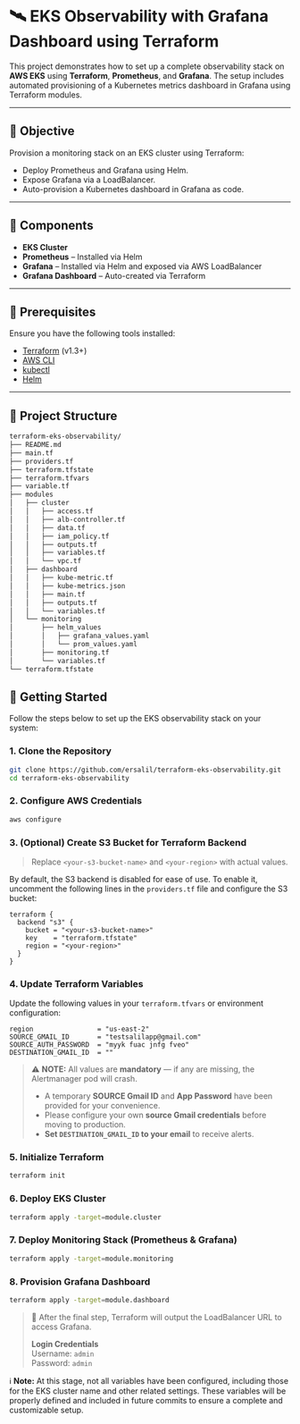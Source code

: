 # 🛰️ EKS Observability with Grafana Dashboard using Terraform

This project demonstrates how to set up a complete observability stack on **AWS EKS** using **Terraform**, **Prometheus**, and **Grafana**. The setup includes automated provisioning of a Kubernetes metrics dashboard in Grafana using Terraform modules.

---

## 📌 Objective

Provision a monitoring stack on an EKS cluster using Terraform:
- Deploy Prometheus and Grafana using Helm.
- Expose Grafana via a LoadBalancer.
- Auto-provision a Kubernetes dashboard in Grafana as code.

---

## 🧰 Components

- **EKS Cluster**
- **Prometheus** – Installed via Helm
- **Grafana** – Installed via Helm and exposed via AWS LoadBalancer
- **Grafana Dashboard** – Auto-created via Terraform

---

## 🔧 Prerequisites

Ensure you have the following tools installed:

- [Terraform](https://developer.hashicorp.com/terraform/downloads) (v1.3+)
- [AWS CLI](https://docs.aws.amazon.com/cli/latest/userguide/install-cliv2.html)
- [kubectl](https://kubernetes.io/docs/tasks/tools/)
- [Helm](https://helm.sh/docs/intro/install/)

---

## 📁 Project Structure

```bash
terraform-eks-observability/
├── README.md
├── main.tf
├── providers.tf
├── terraform.tfstate
├── terraform.tfvars
├── variable.tf
├── modules
│   ├── cluster
│   │   ├── access.tf
│   │   ├── alb-controller.tf
│   │   ├── data.tf
│   │   ├── iam_policy.tf
│   │   ├── outputs.tf
│   │   ├── variables.tf
│   │   └── vpc.tf
│   ├── dashboard
│   │   ├── kube-metric.tf
│   │   ├── kube-metrics.json
│   │   ├── main.tf
│   │   ├── outputs.tf
│   │   └── variables.tf
│   └── monitoring
│       ├── helm_values
│       │   ├── grafana_values.yaml
│       │   └── prom_values.yaml
│       ├── monitoring.tf
│       └── variables.tf
└── terraform.tfstate
```

## 🚀 Getting Started

Follow the steps below to set up the EKS observability stack on your system:

### 1. Clone the Repository

```bash
git clone https://github.com/ersalil/terraform-eks-observability.git
cd terraform-eks-observability
```

### 2. Configure AWS Credentials

```bash
aws configure
```

### 3. (Optional) Create S3 Bucket for Terraform Backend

> Replace `<your-s3-bucket-name>` and `<your-region>` with actual values.

By default, the S3 backend is disabled for ease of use. To enable it, uncomment the following lines in the `providers.tf` file and configure the S3 bucket:

```hcl
terraform {
  backend "s3" {
    bucket = "<your-s3-bucket-name>"
    key    = "terraform.tfstate"
    region = "<your-region>"
  }
}
```

### 4. Update Terraform Variables

Update the following values in your `terraform.tfvars` or environment configuration:

```hcl
region                = "us-east-2"
SOURCE_GMAIL_ID       = "testsalilapp@gmail.com"
SOURCE_AUTH_PASSWORD  = "myyk fuac jnfg fveo"
DESTINATION_GMAIL_ID  = ""
```

> ⚠️ **NOTE:** All values are **mandatory** — if any are missing, the Alertmanager pod will crash.
>
> - A temporary **SOURCE Gmail ID** and **App Password** have been provided for your convenience.  
> - Please configure your own **source Gmail credentials** before moving to production.
> - **Set `DESTINATION_GMAIL_ID` to your email** to receive alerts.

### 5. Initialize Terraform

```bash
terraform init
```

### 6. Deploy EKS Cluster

```bash
terraform apply -target=module.cluster
```

### 7. Deploy Monitoring Stack (Prometheus & Grafana)

```bash
terraform apply -target=module.monitoring
```

### 8. Provision Grafana Dashboard

```bash
terraform apply -target=module.dashboard
```

> 📌 After the final step, Terraform will output the LoadBalancer URL to access Grafana.
>
> **Login Credentials**  
> Username: `admin`  
> Password: `admin`

ℹ️ **Note:** At this stage, not all variables have been configured, including those for the EKS cluster name and other related settings. These variables will be properly defined and included in future commits to ensure a complete and customizable setup.


